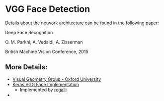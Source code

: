 # VGG Face Detection #

Details about the network architecture can be found in the following paper:

Deep Face Recognition

O. M. Parkhi, A. Vedaldi, A. Zisserman

British Machine Vision Conference, 2015

## More Details:

- [Visual Geometry Group - Oxford University](http://www.robots.ox.ac.uk/~vgg/software/vgg_face/)
- [Keras VGG Face Implementation](https://github.com/rcmalli/keras-vggface)
  - Implemented by [rcgalli](https://github.com/rcmalli)
- []()
